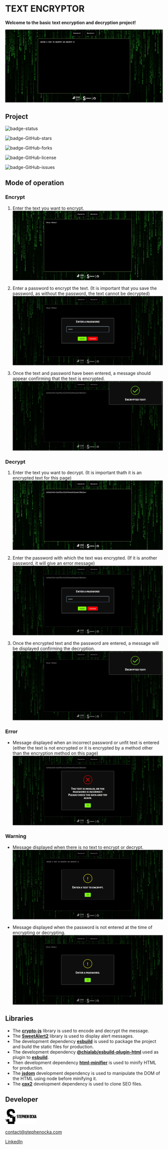 # **TEXT ENCRYPTOR**

**Welcome to the basic text encryption and decryption project!**

![preview]

## Project

![badge-status]

![badge-GitHub-stars]

![badge-GitHub-forks]

![badge-GitHub-license]

![badge-GitHub-issues]

## Mode of operation

### Encrypt

1. Enter the text you want to encrypt.
   ![onEncrypt-1]

2. Enter a password to encrypt the text.
   (It is important that you save the password, as without the password, the text cannot be decrypted)
   ![onEncrypt-2]

3. Once the text and password have been entered, a message should appear confirming that the text is encrypted.
   ![onEncrypt-3]

### Decrypt

1. Enter the text you want to decrypt.
   (It is important thath it is an encrypted text for this page)
   ![onDecrypt-1]

2. Enter the password with which the text was encrypted. (If it is another password, it will give an error message)
   ![onDecrypt-2]

3. Once the encrypted text and the password are entered, a message will be displayed confirming the decryption.
   ![onDecrypt-3]

### Error

- Message displayed when an incorrect password or unfit text is entered (either the text is not encrypted or it is encrypted by a method other than the encryption method on this page)
  ![onError]

### Warning

- Message displayed when there is no text to encrypt or decrypt.
  ![onWarning-1]

- Message displayed when the password is not entered at the time of encrypting or decrypting.
  ![onWarning-2]

## Libraries

- The **[crypto-js]** library is used to encode and decrypt the message.
- The **[SweetAlert2]** library is used to display alert messages.
- The development dependency **[esbuild]** is used to package the project and build the static files for production.
- The development dependency **[@chialab/esbuild-plugin-html]** used as plugin to **[esbuild]**.
- Then development dependency **[html-minifier]** is used to minify HTML for production.
- The **[jsdom]** development dependency is used to manipulate the DOM of the HTML using node before minifying it.
- The **[cpx2]** development dependency is used to clone SEO files.

## Developer

![StephenOcka]

contact@stephenocka.com

[LinkedIn]

[StephenOcka]: src/assets/img/author.mini.webp
[LinkedIn]: https://www.linkedin.com/in/estebanpadillag
[crypto-js]: https://github.com/brix/crypto-js
[SweetAlert2]: https://sweetalert2.github.io/v10.html
[esbuild]: https://esbuild.github.io/
[@chialab/esbuild-plugin-html]: https://www.npmjs.com/package/@chialab/esbuild-plugin-html
[html-minifier]: https://www.npmjs.com/package/html-minifier
[jsdom]: https://www.npmjs.com/package/jsdom
[cpx2]: https://www.npmjs.com/package/cpx2
[badge-status]: https://img.shields.io/badge/STATUS-CONCLUDED-green
[badge-GitHub-stars]: https://img.shields.io/github/stars/StephenOcka/TextEncryptor?style=social
[badge-GitHub-issues]: https://img.shields.io/github/issues/StephenOcka/TextEncryptor?color=blue
[badge-GitHub-forks]: https://img.shields.io/github/forks/StephenOcka/TextEncryptor?color=blue
[badge-GitHub-license]: https://img.shields.io/github/license/StephenOcka/TextEncryptor?color=blue
[preview]: src/assets/img/readme/preview.webp
[onDecrypt-1]: src/assets/img/readme/decrypt-01.webp
[onDecrypt-2]: src/assets/img/readme/decrypt-02.webp
[onDecrypt-3]: src/assets/img/readme/decrypt-03.webp
[onEncrypt-1]: src/assets/img/readme/encrypt-01.webp
[onEncrypt-2]: src/assets/img/readme/encrypt-02.webp
[onEncrypt-3]: src/assets/img/readme/encrypt-03.webp
[onError]: src/assets/img/readme/error-01.webp
[onWarning-1]: src/assets/img/readme/warning-01.webp
[onWarning-2]: src/assets/img/readme/warning-02.webp
